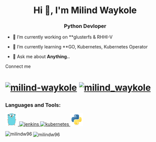 <h1 align="center">Hi 👋, I'm Milind Waykole</h1>
<h3 align="center">Python Devloper</h3>


- 🔭 I’m currently working on **glusterfs & RHHI-V

- 🌱 I’m currently learning **GO, Kubernetes, Kubernetes Operator

- 💬 Ask me about **Anything..**

<hi>Connect me <h1>
<p align="left">
<a href="https://linkedin.com/in/milind-waykole" target="blank"><img align="center" src="https://cdn.jsdelivr.net/npm/simple-icons@3.0.1/icons/linkedin.svg" alt="milind-waykole" height="30" width="40" /></a>
<a href="https://instagram.com/milind_waykole" target="blank"><img align="center" src="https://cdn.jsdelivr.net/npm/simple-icons@3.0.1/icons/instagram.svg" alt="milind_waykole" height="30" width="40" /></a>
</p>

<h3 align="left">Languages and Tools:</h3>
<p align="left"> <a href="https://golang.org" target="_blank"> <img src="https://raw.githubusercontent.com/devicons/devicon/master/icons/go/go-original.svg" alt="go" width="40" height="40"/> </a> <a href="https://www.jenkins.io" target="_blank"> <img src="https://www.vectorlogo.zone/logos/jenkins/jenkins-icon.svg" alt="jenkins" width="40" height="40"/> </a> <a href="https://kubernetes.io" target="_blank"> <img src="https://www.vectorlogo.zone/logos/kubernetes/kubernetes-icon.svg" alt="kubernetes" width="40" height="40"/> </a> <a href="https://www.python.org" target="_blank"> <img src="https://raw.githubusercontent.com/devicons/devicon/master/icons/python/python-original.svg" alt="python" width="40" height="40"/> </a> </p>

<p><img align="left" src="https://github-readme-stats.vercel.app/api/top-langs?username=milindw96&show_icons=true&theme=dark&locale=en&layout=compact" alt="milindw96" /></p>

<p>&nbsp;<img align="center" src="https://github-readme-stats.vercel.app/api?username=milindw96&theme=dark&show_icons=true&locale=en" alt="milindw96" /></p>

